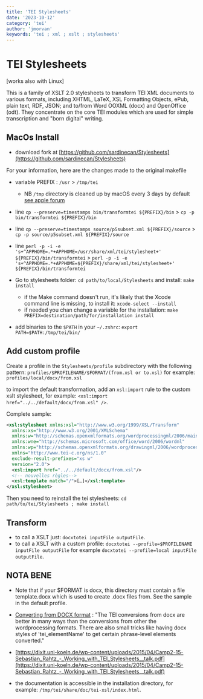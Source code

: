 ```yaml
---
title: 'TEI Stylesheets'
date: '2023-10-12'
category: 'tei'
author: 'jmorvan'
keywords: 'tei ; xml ; xslt ; stylesheets'
---
```


# TEI Stylesheets

[works also with Linux]

This is a family of XSLT 2.0 stylesheets to transform TEI XML documents to various formats, including XHTML, LaTeX, XSL Formatting Objects, ePub, plain text, RDF, JSON; and to/from Word OOXML (docx) and OpenOffice (odt). They concentrate on the core TEI modules which are used for simple transcription and "born digital" writing.

## MacOs Install
- download fork at [https://github.com/sardinecan/Stylesheets](https://github.com/sardinecan/Stylesheets)

For your information, here are the changes made to the original makefile 
  - variable PREFIX : `/usr` > `/tmp/tei`
  	- NB `/tmp` directory is cleaned up by macOS every 3 days by default [see apple forum](https://forums.developer.apple.com/forums/thread/71382)
  - line `cp --preserve=timestamps bin/transformtei ${PREFIX}/bin` > `cp -p bin/transformtei ${PREFIX}/bin`
  - line `cp --preserve=timestamps source/p5subset.xml ${PREFIX}/source` > `cp -p source/p5subset.xml ${PREFIX}/source`
  - line `perl -p -i -e 's+^APPHOME=.*+APPHOME=/usr/share/xml/tei/stylesheet+' ${PREFIX}/bin/transformtei` > `perl -p -i -e 's+^APPHOME=.*+APPHOME=${PREFIX}/share/xml/tei/stylesheet+' ${PREFIX}/bin/transformtei`

- Go to stylesheets folder: `cd path/to/local/Stylesheets` and install: `make install`
  - if the Make command doesn't run, it's likely that the Xcode command line is missing, to install it: `xcode-select --install`
  - if needed you chan change a variable for the installation: `make PREFIX=destination/path/for/installation install`
- add binaries to the `$PATH` in your `~/.zshrc`: `export PATH=$PATH:/tmp/tei/bin/`

## Add custom profile
Create a profile in the `Stylesheets/profile` subdirectory with the following pattern: `profiles/$PROFILENAME/$FORMAT/(from.xsl or to.xsl)` for example: `profiles/local/docx/from.xsl`

to import the default transformation, add an `xsl:import` rule to the custom xslt stylesheet, for example: `<xsl:import href="../../default/docx/from.xsl" />`.

Complete sample:
```xml
<xsl:stylesheet xmlns:xsl="http://www.w3.org/1999/XSL/Transform" 
  xmlns:xs="http://www.w3.org/2001/XMLSchema"
  xmlns:w="http://schemas.openxmlformats.org/wordprocessingml/2006/main"
  xmlns:wne="http://schemas.microsoft.com/office/word/2006/wordml"
  xmlns:wp="http://schemas.openxmlformats.org/drawingml/2006/wordprocessingDrawing"
  xmlns="http://www.tei-c.org/ns/1.0"
  exclude-result-prefixes="xs w"
  version="2.0">
  <xsl:import href="../../default/docx/from.xsl"/>
  <!-- nouvelles règles-->
  <xsl:template match="/">[…]</xsl:template>
</xsl:stylesheet>
```

Then you need to reinstall the tei stylesheets: `cd path/to/tei/Stylesheets ; make install`

## Transform
- to call a XSLT just: `docxtotei inputFile outputFile`.
- to call a XSLT with a custom profile: `docxtotei --profile=$PROFILENAME inputFile outputFile` for example `docxtotei --profile=local inputFile outputFile`.

## NOTA BENE

- Note that if your $FORMAT is docx, this directory must contain a file template.docx which is used to create .docx files from. See the sample in the default profile.

- [Converting from DOCX format](https://listserv.brown.edu/archives/cgi-bin/wa?A2=TEI-L;1123776a.1605) : "The TEI conversions from docx are better in many ways than the conversions from other the wordprocessing formats. There are also small tricks like having docx styles of 'tei_elementName' to get certain phrase-level elements converted."

- [https://dixit.uni-koeln.de/wp-content/uploads/2015/04/Camp2-15-Sebastian_Rahtz_-_Working_with_TEI_Stylesheets__talk.pdf](https://dixit.uni-koeln.de/wp-content/uploads/2015/04/Camp2-15-Sebastian_Rahtz_-_Working_with_TEI_Stylesheets__talk.pdf)

- the documentation is accessible in the installation directory, for example: `/tmp/tei/share/doc/tei-xsl/index.html`.
